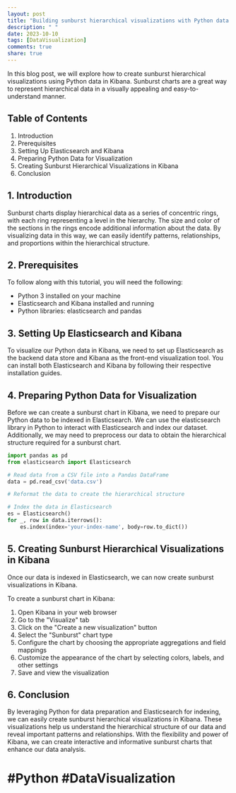```yaml
---
layout: post
title: "Building sunburst hierarchical visualizations with Python data in Kibana"
description: " "
date: 2023-10-10
tags: [DataVisualization]
comments: true
share: true
---
```


In this blog post, we will explore how to create sunburst hierarchical visualizations using Python data in Kibana. Sunburst charts are a great way to represent hierarchical data in a visually appealing and easy-to-understand manner.

## Table of Contents
1. Introduction
2. Prerequisites
3. Setting Up Elasticsearch and Kibana
4. Preparing Python Data for Visualization
5. Creating Sunburst Hierarchical Visualizations in Kibana
6. Conclusion

## 1. Introduction
Sunburst charts display hierarchical data as a series of concentric rings, with each ring representing a level in the hierarchy. The size and color of the sections in the rings encode additional information about the data. By visualizing data in this way, we can easily identify patterns, relationships, and proportions within the hierarchical structure.

## 2. Prerequisites
To follow along with this tutorial, you will need the following:
- Python 3 installed on your machine
- Elasticsearch and Kibana installed and running
- Python libraries: elasticsearch and pandas

## 3. Setting Up Elasticsearch and Kibana
To visualize our Python data in Kibana, we need to set up Elasticsearch as the backend data store and Kibana as the front-end visualization tool. You can install both Elasticsearch and Kibana by following their respective installation guides.

## 4. Preparing Python Data for Visualization
Before we can create a sunburst chart in Kibana, we need to prepare our Python data to be indexed in Elasticsearch. We can use the elasticsearch library in Python to interact with Elasticsearch and index our dataset. Additionally, we may need to preprocess our data to obtain the hierarchical structure required for a sunburst chart.

```python
import pandas as pd
from elasticsearch import Elasticsearch

# Read data from a CSV file into a Pandas DataFrame
data = pd.read_csv('data.csv')

# Reformat the data to create the hierarchical structure

# Index the data in Elasticsearch
es = Elasticsearch()
for _, row in data.iterrows():
    es.index(index='your-index-name', body=row.to_dict())
```

## 5. Creating Sunburst Hierarchical Visualizations in Kibana
Once our data is indexed in Elasticsearch, we can now create sunburst visualizations in Kibana.

To create a sunburst chart in Kibana:
1. Open Kibana in your web browser
2. Go to the "Visualize" tab
3. Click on the "Create a new visualization" button
4. Select the "Sunburst" chart type
5. Configure the chart by choosing the appropriate aggregations and field mappings
6. Customize the appearance of the chart by selecting colors, labels, and other settings
7. Save and view the visualization

## 6. Conclusion
By leveraging Python for data preparation and Elasticsearch for indexing, we can easily create sunburst hierarchical visualizations in Kibana. These visualizations help us understand the hierarchical structure of our data and reveal important patterns and relationships. With the flexibility and power of Kibana, we can create interactive and informative sunburst charts that enhance our data analysis.

# #Python #DataVisualization